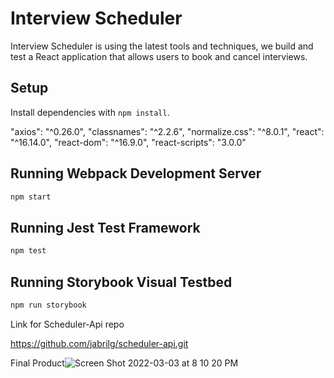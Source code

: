 # Interview Scheduler

Interview Scheduler is using the latest tools and techniques, we build and test a React application that allows users to book and cancel interviews. 


## Setup

Install dependencies with `npm install`.

"axios": "^0.26.0",
    "classnames": "^2.2.6",
    "normalize.css": "^8.0.1",
    "react": "^16.14.0",
    "react-dom": "^16.9.0",
    "react-scripts": "3.0.0"

## Running Webpack Development Server

```sh
npm start
```

## Running Jest Test Framework

```sh
npm test
```

## Running Storybook Visual Testbed

```sh
npm run storybook
```

Link for Scheduler-Api repo

https://github.com/jabrilg/scheduler-api.git


Final Product![Screen Shot 2022-03-03 at 8 10 20 PM](https://user-images.githubusercontent.com/93634886/156680787-a6ede3a3-b460-4e36-bf1b-d8d881abc035.png)



